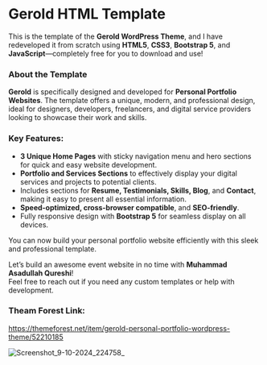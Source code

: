 # Gerold HTML Template

This is the template of the **Gerold WordPress Theme**, and I have redeveloped it from scratch using **HTML5**, **CSS3**, **Bootstrap 5**, and **JavaScript**—completely free for you to download and use!

### About the Template

**Gerold** is specifically designed and developed for **Personal Portfolio Websites**. The template offers a unique, modern, and professional design, ideal for designers, developers, freelancers, and digital service providers looking to showcase their work and skills.

### Key Features:
- **3 Unique Home Pages** with sticky navigation menu and hero sections for quick and easy website development.
- **Portfolio and Services Sections** to effectively display your digital services and projects to potential clients.
- Includes sections for **Resume, Testimonials, Skills, Blog**, and **Contact**, making it easy to present all essential information.
- **Speed-optimized, cross-browser compatible**, and **SEO-friendly**.
- Fully responsive design with **Bootstrap 5** for seamless display on all devices.

You can now build your personal portfolio website efficiently with this sleek and professional template. 

Let’s build an awesome event website in no time with **Muhammad Asadullah Qureshi**!  
Feel free to reach out if you need any custom templates or help with development.  

### **Theam Forest Link:**
https://themeforest.net/item/gerold-personal-portfolio-wordpress-theme/52210185


![Screenshot_9-10-2024_224758_](https://github.com/user-attachments/assets/43297dfa-0153-40c5-83ed-0bee45320687)

